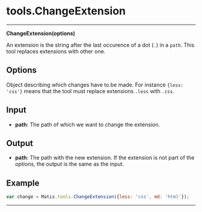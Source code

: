 # tools.ChangeExtension

**************************************
__ChangeExtension(options)__

An extension is the string after the last occurence of a dot (`.`) in a `path`.   This tool replaces  extensions with other one.

## Options
Object describing which changes have to be made.
For  instance `{less:  'css'}`  means that  the  tool must  replace extensions `.less` with `.css`.

## Input
* __path__: The path of which we want to change the extension.

## Output
* __path__: The  path with the  new extension. If the  extension is not part of the _options_, the output is the same as the input.

## Example
```js
var change = Matis.tools.ChangeExtension({less: 'css', md: 'html'});
```
****************************************